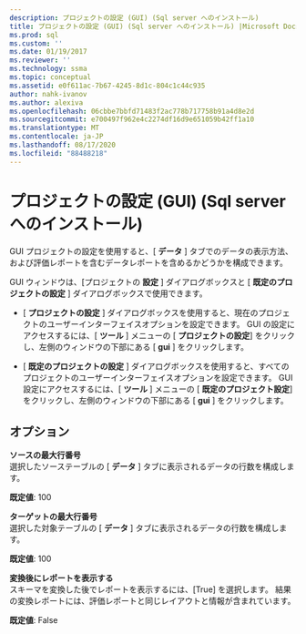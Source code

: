 ```yaml
---
description: プロジェクトの設定 (GUI) (Sql server へのインストール)
title: プロジェクトの設定 (GUI) (Sql server へのインストール) |Microsoft Docs
ms.prod: sql
ms.custom: ''
ms.date: 01/19/2017
ms.reviewer: ''
ms.technology: ssma
ms.topic: conceptual
ms.assetid: e0f611ac-7b67-4245-8d1c-804c1c44c935
author: nahk-ivanov
ms.author: alexiva
ms.openlocfilehash: 06cbbe7bbfd71483f2ac778b717758b91a4d8e2d
ms.sourcegitcommit: e700497f962e4c2274df16d9e651059b42ff1a10
ms.translationtype: MT
ms.contentlocale: ja-JP
ms.lasthandoff: 08/17/2020
ms.locfileid: "88488218"
---
```

# <a name="project-settings-gui-accesstosql"></a>プロジェクトの設定 (GUI) (Sql server へのインストール)
GUI プロジェクトの設定を使用すると、[ **データ** ] タブでのデータの表示方法、および評価レポートを含むデータレポートを含めるかどうかを構成できます。  
  
GUI ウィンドウは、[プロジェクトの **設定** ] ダイアログボックスと [ **既定のプロジェクトの設定** ] ダイアログボックスで使用できます。  
  
-   [ **プロジェクトの設定** ] ダイアログボックスを使用すると、現在のプロジェクトのユーザーインターフェイスオプションを設定できます。 GUI の設定にアクセスするには、[ **ツール** ] メニューの [ **プロジェクトの設定**] をクリックし、左側のウィンドウの下部にある [ **gui** ] をクリックします。  
  
-   [ **既定のプロジェクトの設定** ] ダイアログボックスを使用すると、すべてのプロジェクトのユーザーインターフェイスオプションを設定できます。 GUI 設定にアクセスするには、[ **ツール** ] メニューの [ **既定のプロジェクト設定**] をクリックし、左側のウィンドウの下部にある [ **gui** ] をクリックします。  
  
## <a name="options"></a>オプション  
**ソースの最大行番号**  
選択したソーステーブルの [ **データ** ] タブに表示されるデータの行数を構成します。  
  
**既定値**: 100  
  
**ターゲットの最大行番号**  
選択した対象テーブルの [ **データ** ] タブに表示されるデータの行数を構成します。  
  
**既定値**: 100  
  
**変換後にレポートを表示する**  
スキーマを変換した後でレポートを表示するには、[True] を選択します。 結果の変換レポートには、評価レポートと同じレイアウトと情報が含まれています。  
  
**既定値**: False  
  
